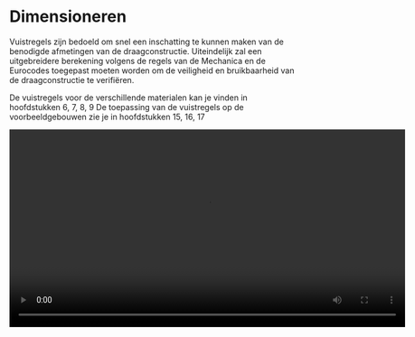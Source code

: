 # Dimensioneren

Vuistregels zijn bedoeld om snel een inschatting te kunnen maken van de benodigde afmetingen van de draagconstructie. Uiteindelijk zal een uitgebreidere berekening volgens de regels van de Mechanica en de Eurocodes toegepast moeten worden om de veiligheid en bruikbaarheid van de draagconstructie te verifiëren.


De vuistregels voor de verschillende materialen kan je vinden in hoofdstukken 6, 7, 8, 9
De toepassing van de vuistregels op de voorbeeldgebouwen zie je in hoofdstukken 15, 16, 17

 

<video width="700" controls>
  <source src="../_static/dimensionerenvandraagconstructiesmetvuistregels2.mp4" type="video/mp4">
</video>
